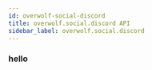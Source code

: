 ```yaml
---
id: overwolf-social-discord
title: overwolf.social.discord API
sidebar_label: overwolf.social.discord
---
```


### hello